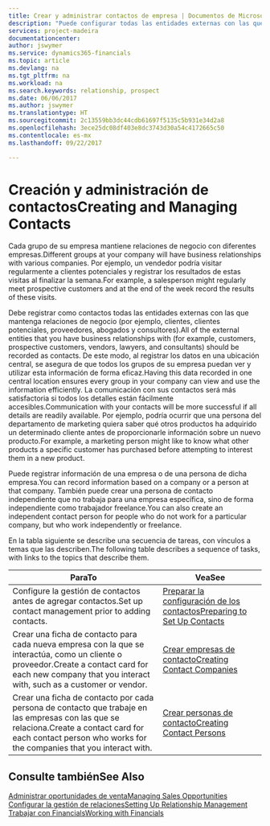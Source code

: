 ```yaml
---
title: Crear y administrar contactos de empresa | Documentos de Microsoft
description: "Puede configurar todas las entidades externas con las que mantenga una relación de negocio (por ejemplo clientes potenciales, clientes, proveedores y consultores) como contactos."
services: project-madeira
documentationcenter: 
author: jswymer
ms.service: dynamics365-financials
ms.topic: article
ms.devlang: na
ms.tgt_pltfrm: na
ms.workload: na
ms.search.keywords: relationship, prospect
ms.date: 06/06/2017
ms.author: jswymer
ms.translationtype: HT
ms.sourcegitcommit: 2c13559bb3dc44cdb61697f5135c5b931e34d2a8
ms.openlocfilehash: 3ece25dc08df403e8dc3743d30a54c4172665c50
ms.contentlocale: es-mx
ms.lasthandoff: 09/22/2017

---
```

# <a name="creating-and-managing-contacts"></a><span data-ttu-id="66c1f-103">Creación y administración de contactos</span><span class="sxs-lookup"><span data-stu-id="66c1f-103">Creating and Managing Contacts</span></span>
<span data-ttu-id="66c1f-104">Cada grupo de su empresa mantiene relaciones de negocio con diferentes empresas.</span><span class="sxs-lookup"><span data-stu-id="66c1f-104">Different groups at your company will have business relationships with various companies.</span></span> <span data-ttu-id="66c1f-105">Por ejemplo, un vendedor podría visitar regularmente a clientes potenciales y registrar los resultados de estas visitas al finalizar la semana.</span><span class="sxs-lookup"><span data-stu-id="66c1f-105">For example, a salesperson might regularly meet prospective customers and at the end of the week record the results of these visits.</span></span>

<span data-ttu-id="66c1f-106">Debe registrar como contactos todas las entidades externas con las que mantenga relaciones de negocio (por ejemplo, clientes, clientes potenciales, proveedores, abogados y consultores).</span><span class="sxs-lookup"><span data-stu-id="66c1f-106">All of the external entities that you have business relationships with (for example, customers, prospective customers, vendors, lawyers, and consultants) should be recorded as contacts.</span></span> <span data-ttu-id="66c1f-107">De este modo, al registrar los datos en una ubicación central, se asegura de que todos los grupos de su empresa puedan ver y utilizar esta información de forma eficaz.</span><span class="sxs-lookup"><span data-stu-id="66c1f-107">Having this data recorded in one central location ensures every group in your company can view and use the information efficiently.</span></span> <span data-ttu-id="66c1f-108">La comunicación con sus contactos será más satisfactoria si todos los detalles están fácilmente accesibles.</span><span class="sxs-lookup"><span data-stu-id="66c1f-108">Communication with your contacts will be more successful if all details are readily available.</span></span> <span data-ttu-id="66c1f-109">Por ejemplo, podría ocurrir que una persona del departamento de marketing quiera saber qué otros productos ha adquirido un determinado cliente antes de proporcionarle información sobre un nuevo producto.</span><span class="sxs-lookup"><span data-stu-id="66c1f-109">For example, a marketing person might like to know what other products a specific customer has purchased before attempting to interest them in a new product.</span></span>

<span data-ttu-id="66c1f-110">Puede registrar información de una empresa o de una persona de dicha empresa.</span><span class="sxs-lookup"><span data-stu-id="66c1f-110">You can record information based on a company or a person at that company.</span></span> <span data-ttu-id="66c1f-111">También puede crear una persona de contacto independiente que no trabaja para una empresa específica, sino de forma independiente como trabajador freelance.</span><span class="sxs-lookup"><span data-stu-id="66c1f-111">You can also create an independent contact person for people who do not work for a particular company, but who work independently or freelance.</span></span>

<span data-ttu-id="66c1f-112">En la tabla siguiente se describe una secuencia de tareas, con vínculos a temas que las describen.</span><span class="sxs-lookup"><span data-stu-id="66c1f-112">The following table describes a sequence of tasks, with links to the topics that describe them.</span></span> 

| <span data-ttu-id="66c1f-113">Para</span><span class="sxs-lookup"><span data-stu-id="66c1f-113">To</span></span> | <span data-ttu-id="66c1f-114">Vea</span><span class="sxs-lookup"><span data-stu-id="66c1f-114">See</span></span> |
| --- | --- |
| <span data-ttu-id="66c1f-115">Configure la gestión de contactos antes de agregar contactos.</span><span class="sxs-lookup"><span data-stu-id="66c1f-115">Set up contact management prior to adding contacts.</span></span> |[<span data-ttu-id="66c1f-116">Preparar la configuración de los contactos</span><span class="sxs-lookup"><span data-stu-id="66c1f-116">Preparing to Set Up Contacts</span></span>](marketing-setup-contacts.md) |
| <span data-ttu-id="66c1f-117">Crear una ficha de contacto para cada nueva empresa con la que se interactúa, como un cliente o proveedor.</span><span class="sxs-lookup"><span data-stu-id="66c1f-117">Create a contact card for each new company that you interact with, such as a customer or vendor.</span></span> |[<span data-ttu-id="66c1f-118">Crear empresas de contacto</span><span class="sxs-lookup"><span data-stu-id="66c1f-118">Creating Contact Companies</span></span>](marketing-create-contact-companies.md) |
| <span data-ttu-id="66c1f-119">Crear una ficha de contacto por cada persona de contacto que trabaje en las empresas con las que se relaciona.</span><span class="sxs-lookup"><span data-stu-id="66c1f-119">Create a contact card for each contact person who works for the companies that you interact with.</span></span> |[<span data-ttu-id="66c1f-120">Crear personas de contacto</span><span class="sxs-lookup"><span data-stu-id="66c1f-120">Creating Contact Persons</span></span>](marketing-create-contact-persons.md) |

## <a name="see-also"></a><span data-ttu-id="66c1f-121">Consulte también</span><span class="sxs-lookup"><span data-stu-id="66c1f-121">See Also</span></span>
[<span data-ttu-id="66c1f-122">Administrar oportunidades de venta</span><span class="sxs-lookup"><span data-stu-id="66c1f-122">Managing Sales Opportunities</span></span>](marketing-manage-sales-opportunities.md)  
[<span data-ttu-id="66c1f-123">Configurar la gestión de relaciones</span><span class="sxs-lookup"><span data-stu-id="66c1f-123">Setting Up Relationship Management</span></span>](marketing-setup-marketing.md)  
[<span data-ttu-id="66c1f-124">Trabajar con Financials</span><span class="sxs-lookup"><span data-stu-id="66c1f-124">Working with Financials</span></span>](ui-work-product.md)  

